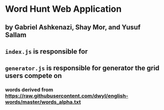 # Word Hunt Web Application
## by Gabriel Ashkenazi, Shay Mor, and Yusuf Sallam

## `index.js` is responsible for 
## `generator.js` is responsible for generator the grid users compete on

### words derived from https://raw.githubusercontent.com/dwyl/english-words/master/words_alpha.txt
